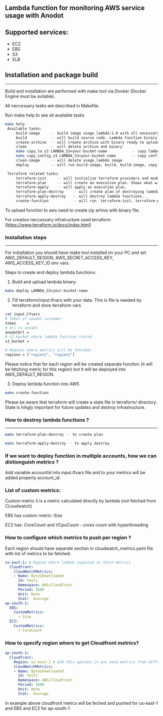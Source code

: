 ## Lambda function for monitoring AWS service usage with Anodot

## Supported services:
- EC2
- EBS
- S3
- ELB 

## Installation and package build
---
Build and installation are performed with make tool via Docker (Docker Engine must be avilable).

All neccessary tasks are described in Makefile. 

Run make help to see all available tasks
```bash
make help
 Available tasks:
	 build-image     -- build image usage_lambda:1.0 with all necessary dependencies for lambda function build and lamdba function creation
	 build           -- will build source code. Lambda function binary name usage_lambda
	 create-archive  -- will create archive with binary ready to upload on S3
	 clean           -- will delete archive and binary
	 make copy_to_s3 LAMBDA_S3=your-bucket-name           -- copy lambda archive to s3
	 make copy_config_s3 LAMBDA_S3=your-bucket-name       -- copy config file to s3
	 clean-image     -- will delete usage_lambda image
	 deploy          -- will run build-image, build, build-image, copy_to_s3

 Terraform related tasks:
	 terraform-init     -- will initialize terraform providers and modules
	 terraform-plan     -- will create an execution plan. Shows what will done. What services will be created
	 terraform-apply    -- will apply an execution plan.
	 terraform-plan-destroy    -- will create plan of destroying lambda function.
	 terraform-apply-destroy   -- will destroy lambda functions.
	 create-function           -- will run  terraform-init, terraform-plan, terraform-apply .
```

To upload function to aws need to create zip arhive with binary file. 

For creation neccessary infratructure used terraform (https://www.terraform.io/docs/index.html)

### Installation steps
---
For installation you should have make tool installed on your PC and set AWS_DEFAULT_REGION, AWS_SECRET_ACCESS_KEY, AWS_ACCESS_KEY_ID env vars.

Steps to create and deploy lambda functions:

1. Build and upload lambda binary:

``` bash
make deploy LAMBDA_S3=your-bucket-name
```

2.  Fill terraform/input.tfvars with your data. This is file is needed by terraform and store terraform vars
``` bash 
cat input.tfvars
# Token of anodot customer
token     =
# Url to anodot
anodotUrl =
# s3 bucket where lambda function stored
s3_bucket =

# Regions where metrics will be fetched:
regions = ["region1", "region2"]
```
Please notice that for each region will be created separate function (it will be fetching metric for this region) but it will be deployed into AWS_DEFAULT_REGION. 


3. Deploy lambda function into AWS

```bash
make create-function
```

Please be aware that terraform will create a state file in terraform/ directory. State is hihgly important for future updates and destroy infrastructure.

### How to destroy lambda functions ?
---
``` bash
make terraform-plan-destroy -- to create plan 

make terraform-apply-destroy -- to apply destroy
```
### If we want to deploy function in multiple accounts, how we can distionguish metrics ?

Add variable accountId into input.tfvars file and to your metrics will be added property account_id.

### List of custom metrics:
Custom metric it is a metric calculated directly by lambda (not fetched from CLoudwatch)

EBS has custom metric: Size

EC2 has: CoreCount and VCpuCount - cores count with hyperthreading 

### How to configure which metrics to push per region ?
Each region should have separate section in cloudwatch_metrics.yaml file with list of metrics to be fetched: 
```yaml
us-east-1: # Region where lambda supposed to fetch metrics
  Cloudfront:
    CloudWatchMetrics:
    - Name: BytesDownloaded
      Id: test1
      Namespace: AWS/CloudFront
      Period: 3600
      Unit: None
      Stat:  Average
ap-south-1:
  EBS:
    CustomMetrics:
      - Size
  EC2:
    CustomMetrics:
      - CoreCount
```

### How to specify region where to get  Cloudfront  metrics?
``` yaml
ap-south-1:
  Cloudfront:
    Region: us-east-1 # Add this options in you need metrics from different region
    CloudWatchMetrics:
    - Name: BytesDownloaded
      Id: test1
      Namespace: AWS/CloudFront
      Period: 3600
      Unit: None
      Stat:  Average
```
In example above cloudfront metrcs will be feched and pushed for us-east-1 and EBS and EC2 for ap-south-1
